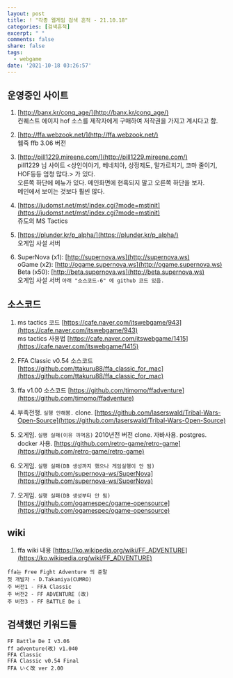 ```yaml
---
layout: post
title: ! "각종 웹게임 검색 흔적 - 21.10.18"
categories: [검색흔적]
excerpt: " "
comments: false
share: false
tags:
  - webgame
date: '2021-10-18 03:26:57'
---
```


## 운영중인 사이트
1. [http://banx.kr/conq_age/](http://banx.kr/conq_age/)  
컨퀘스트 에이지 hof 소스를 제작자에게 구매하여 저작권을 가지고 계시다고 함. 

2. [http://ffa.webzook.net/](http://ffa.webzook.net/)  
웹죽 ffb 3.06 버전

3. [http://pill1229.mireene.com/](http://pill1229.mireene.com/)  
pill1229 님 사이트 <상인이야기, 베네치아, 상정제도, 말가르치기, 코마 줄이기, HOF등등 엄청 많다.> 가 있다.  
오른쪽 하단에 메뉴가 있다. 메인화면에 현혹되지 말고 오른쪽 하단을 보자.  
메인에서 보이는 것보다 훨씬 많다.

4. [https://judomst.net/mst/index.cgi?mode=mstinit](https://judomst.net/mst/index.cgi?mode=mstinit)  
쥬도의 MS Tactics

5. [https://plunder.kr/p_alpha/](https://plunder.kr/p_alpha/)  
오게임 사설 서버

6. SuperNova (x1): [http://supernova.ws](http://supernova.ws)  
oGame (x2): [http://ogame.supernova.ws](http://ogame.supernova.ws)  
Beta (x50): [http://beta.supernova.ws](http://beta.supernova.ws)  
오게임 사설 서버
`아래 "소스코드-6" 에 github 코드 있음.`

## 소스코드
1. ms tactics 코드 [https://cafe.naver.com/itswebgame/943](https://cafe.naver.com/itswebgame/943)  
ms tactics 사용법 [https://cafe.naver.com/itswebgame/1415](https://cafe.naver.com/itswebgame/1415)

2. FFA Classic v0.54 소스코드 [https://github.com/ttakuru88/ffa_classic_for_mac](https://github.com/ttakuru88/ffa_classic_for_mac)

3. ffa v1.00 소스코드 [https://github.com/timomo/ffadventure](https://github.com/timomo/ffadventure)

4. 부족전쟁. `실행 안해봄.` clone. [https://github.com/laserswald/Tribal-Wars-Open-Source](https://github.com/laserswald/Tribal-Wars-Open-Source)

5. 오게임. `실행 실패(이유 까먹음)` 2010년전 버전 clone. 자바사용. postgres. docker 사용. [https://github.com/retro-game/retro-game](https://github.com/retro-game/retro-game)

6. 오게임. `실행 실패(DB 생성까지 했으나 게임실행이 안 됨)` [https://github.com/supernova-ws/SuperNova](https://github.com/supernova-ws/SuperNova)

7. 오게임. `실행 실패(DB 생성부터 안 됨)` [https://github.com/ogamespec/ogame-opensource](https://github.com/ogamespec/ogame-opensource)

## wiki
1. ffa wiki 내용 [https://ko.wikipedia.org/wiki/FF_ADVENTURE](https://ko.wikipedia.org/wiki/FF_ADVENTURE)  
```
ffa는 Free Fight Adventure 의 준말
첫 개발자 - D.Takamiya(CUMRO)
주 버전1 - FFA Classic
주 버전2 - FF ADVENTURE (改)
주 버전3 - FF BATTLE De i
```

## 검색했던 키워드들
`FF Battle De I v3.06`  
`ff adventure(改) v1.040`  
`FFA Classic`  
`FFA Classic v0.54 Final`  
`FFA いく改 ver 2.00`  

